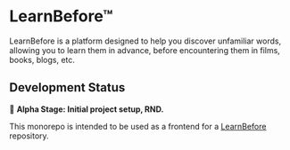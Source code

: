 # LearnBefore™

LearnBefore is a platform designed to help you discover unfamiliar words, allowing you to learn them in advance, before
encountering them in films, books, blogs, etc.

## Development Status
🚧 **Alpha Stage: Initial project setup, RND.**

This monorepo is intended to be used as a frontend for a [LearnBefore](https://github.com/evgenius1424/learnbefore) repository.